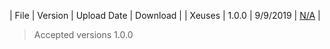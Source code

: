 | File | Version | Upload Date | Download |
| Xeuses | 1.0.0 | 9/9/2019 | <a href="https://google.com">N/A</a> |

> Accepted versions 1.0.0
